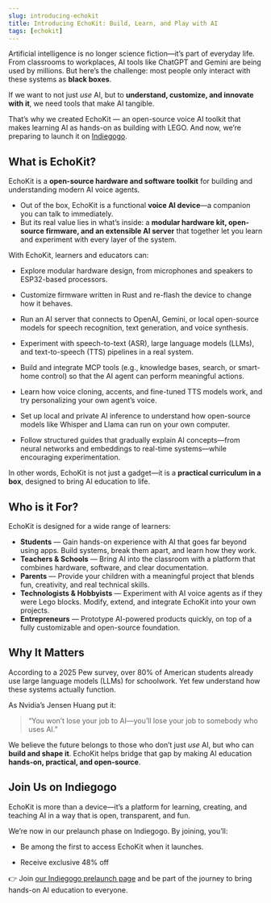 ```yaml
---
slug: introducing-echokit
title: Introducing EchoKit: Build, Learn, and Play with AI
tags: [echokit]
---
```



Artificial intelligence is no longer science fiction—it’s part of everyday life. From classrooms to workplaces, AI tools like ChatGPT and Gemini are being used by millions. But here’s the challenge: most people only interact with these systems as **black boxes**.

If we want to not just *use* AI, but to **understand, customize, and innovate with it**, we need tools that make AI tangible.

That’s why we created EchoKit — an open-source voice AI toolkit that makes learning AI as hands-on as building with LEGO. And now, we’re preparing to launch it on [Indiegogo](https://www.indiegogo.com/projects/learn-and-build-voice-ai-agents-with-echokit/coming_soon/x/38710006).

## What is EchoKit?

EchoKit is a **open-source hardware and software toolkit** for building and understanding modern AI voice agents.

* Out of the box, EchoKit is a functional **voice AI device**—a companion you can talk to immediately.
* But its real value lies in what’s inside: a **modular hardware kit, open-source firmware, and an extensible AI server** that together let you learn and experiment with every layer of the system.

With EchoKit, learners and educators can:

* Explore modular hardware design, from microphones and speakers to ESP32-based processors.

* Customize firmware written in Rust and re-flash the device to change how it behaves.

* Run an AI server that connects to OpenAI, Gemini, or local open-source models for speech recognition, text generation, and voice synthesis.

* Experiment with speech-to-text (ASR), large language models (LLMs), and text-to-speech (TTS) pipelines in a real system.

* Build and integrate MCP tools (e.g., knowledge bases, search, or smart-home control) so that the AI agent can perform meaningful actions.

* Learn how voice cloning, accents, and fine-tuned TTS models work, and try personalizing your own agent’s voice.

* Set up local and private AI inference to understand how open-source models like Whisper and Llama can run on your own computer.

* Follow structured guides that gradually explain AI concepts—from neural networks and embeddings to real-time systems—while encouraging experimentation.

In other words, EchoKit is not just a gadget—it is a **practical curriculum in a box**, designed to bring AI education to life.

## Who is it For?

EchoKit is designed for a wide range of learners:

* **Students** — Gain hands-on experience with AI that goes far beyond using apps. Build systems, break them apart, and learn how they work.
* **Teachers & Schools** — Bring AI into the classroom with a platform that combines hardware, software, and clear documentation.
* **Parents** — Provide your children with a meaningful project that blends fun, creativity, and real technical skills.
* **Technologists & Hobbyists** — Experiment with AI voice agents as if they were Lego blocks. Modify, extend, and integrate EchoKit into your own projects.
* **Entrepreneurs** — Prototype AI-powered products quickly, on top of a fully customizable and open-source foundation.

## Why It Matters

According to a 2025 Pew survey, over 80% of American students already use large language models (LLMs) for schoolwork. Yet few understand how these systems actually function.

As Nvidia’s Jensen Huang put it:

> “You won’t lose your job to AI—you’ll lose your job to somebody who uses AI.”

We believe the future belongs to those who don’t just *use* AI, but who can **build and shape it**. EchoKit helps bridge that gap by making AI education **hands-on, practical, and open-source**.

## Join Us on Indiegogo

EchoKit is more than a device—it’s a platform for learning, creating, and teaching AI in a way that is open, transparent, and fun.

We’re now in our prelaunch phase on Indiegogo. By joining, you’ll:

* Be among the first to access EchoKit when it launches.

* Receive exclusive 48% off

👉 Join [our Indiegogo prelaunch page](https://www.indiegogo.com/projects/learn-and-build-voice-ai-agents-with-echokit/coming_soon/x/38710006) and be part of the journey to bring hands-on AI education to everyone.

